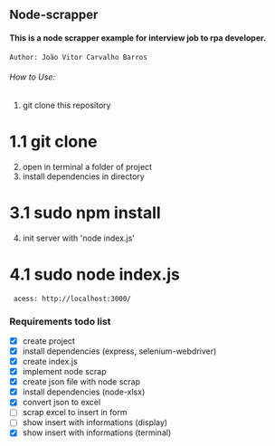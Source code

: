 ## Node-scrapper 

####    This is a node scrapper example for interview job to rpa developer.


    Author: João Vitor Carvalho Barros


###### How to Use:

  1. git clone this repository
   # 1.1 git clone 
  2. open in terminal a folder of project 
  3. install dependencies in directory
   # 3.1 sudo npm install 
  4. init server with 'node index.js'
   # 4.1 sudo node index.js
     acess: http://localhost:3000/
     



### Requirements todo list 



- [x] create project 
- [x] install dependencies (express, selenium-webdriver) 
- [x] create index.js  
- [x] implement node scrap  
- [x] create json file with node scrap  
- [x] install dependencies (node-xlsx)  
- [x] convert json to excel  
- [ ] scrap excel to insert in form 
- [ ] show insert with informations (display)
- [x] show insert with informations (terminal)
